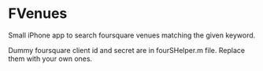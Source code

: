# FVenues
Small iPhone app to search foursquare venues matching the given keyword.

Dummy foursquare client id and secret are in fourSHelper.m file. Replace them with your own ones.
